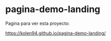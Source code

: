 # pagina-demo-landing

Pagina para ver esta proyecto:

https://kolen94.github.io/pagina-demo-landing/
